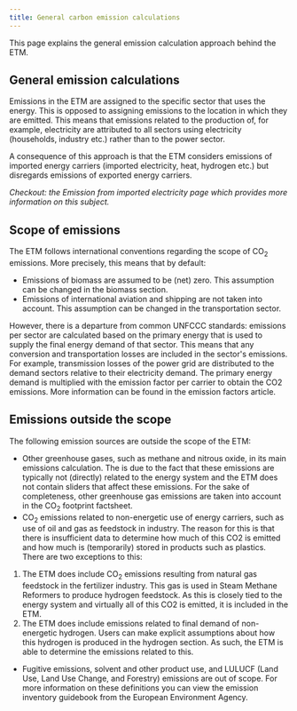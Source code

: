 ```yaml
---
title: General carbon emission calculations
---
```


This page explains the general emission calculation approach behind the ETM. 

## General emission calculations
Emissions in the ETM are assigned to the specific sector that uses the energy. This is opposed to assigning emissions to the location in which they are emitted. This means that emissions related to the production of, for example, electricity are attributed to all sectors using electricity (households, industry etc.) rather than to the power sector. 

A consequence of this approach is that the ETM considers emissions of imported energy carriers (imported electricity, heat, hydrogen etc.) but disregards emissions of exported energy carriers. 

_Checkout: the Emission from imported electricity page which provides more information on this subject._

## Scope of emissions 
The ETM follows international conventions regarding the scope of CO<sub>2</sub> emissions. More precisely, this means that by default:
* Emissions of biomass are assumed to be (net) zero. This assumption can be changed in the biomass section.
* Emissions of international aviation and shipping are not taken into account. This assumption can be changed in the transportation sector.

However, there is a departure from common UNFCCC standards: emissions per sector are calculated based on the primary energy that is used to supply the final energy demand of that sector. This means that any conversion and transportation losses are included in the sector's emissions. For example, transmission losses of the power grid are distributed to the demand sectors relative to their electricity demand. The primary energy demand is multiplied with the emission factor per carrier to obtain the CO2 emissions. More information can be found in the emission factors article.

## Emissions outside the scope
The following emission sources are outside the scope of the ETM:
* Other greenhouse gases, such as methane and nitrous oxide, in its main emissions calculation. The is due to the fact that these emissions are typically not (directly) related to the energy system and the ETM does not contain sliders that affect these emissions. For the sake of completeness, other greenhouse gas emissions are taken into account in the CO<sub>2</sub> footprint factsheet.
* CO<sub>2</sub> emissions related to non-energetic use of energy carriers, such as use of oil and gas as feedstock in industry. The reason for this is that there is insufficient data to determine how much of this CO2 is emitted and how much is (temporarily) stored in products such as plastics. There are two exceptions to this:
1.	The ETM does include CO<sub>2</sub> emissions resulting from natural gas feedstock in the fertilizer industry. This gas is used in Steam Methane Reformers to produce hydrogen feedstock. As this is closely tied to the energy system and virtually all of this CO2 is emitted, it is included in the ETM.
2.	The ETM does include emissions related to final demand of non-energetic hydrogen. Users can make explicit assumptions about how this hydrogen is produced in the hydrogen section. As such, the ETM is able to determine the emissions related to this.
* Fugitive emissions, solvent and other product use, and LULUCF (Land Use, Land Use Change, and Forestry) emissions are out of scope. For more information on these definitions you can view the emission inventory guidebook from the European Environment Agency. 

